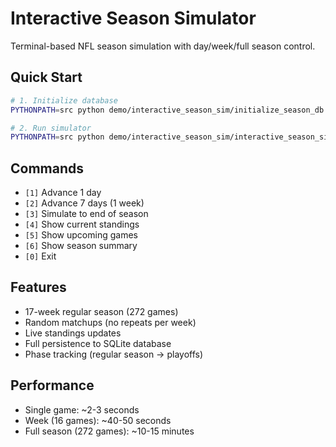 # Interactive Season Simulator

Terminal-based NFL season simulation with day/week/full season control.

## Quick Start

```bash
# 1. Initialize database
PYTHONPATH=src python demo/interactive_season_sim/initialize_season_db.py

# 2. Run simulator
PYTHONPATH=src python demo/interactive_season_sim/interactive_season_sim.py
```

## Commands

- `[1]` Advance 1 day
- `[2]` Advance 7 days (1 week)
- `[3]` Simulate to end of season
- `[4]` Show current standings
- `[5]` Show upcoming games
- `[6]` Show season summary
- `[0]` Exit

## Features

- 17-week regular season (272 games)
- Random matchups (no repeats per week)
- Live standings updates
- Full persistence to SQLite database
- Phase tracking (regular season → playoffs)

## Performance

- Single game: ~2-3 seconds
- Week (16 games): ~40-50 seconds
- Full season (272 games): ~10-15 minutes
